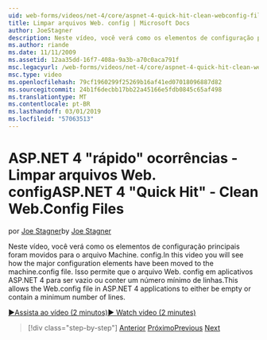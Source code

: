 ```yaml
---
uid: web-forms/videos/net-4/core/aspnet-4-quick-hit-clean-webconfig-files
title: Limpar arquivos Web. config | Microsoft Docs
author: JoeStagner
description: Neste vídeo, você verá como os elementos de configuração principais foram movidos para o arquivo Machine. config. Isso permite que o arquivo Web. config em aplicativos ASP.NET 4...
ms.author: riande
ms.date: 11/11/2009
ms.assetid: 12aa35dd-16f7-408a-9a3b-a70c0aca791f
msc.legacyurl: /web-forms/videos/net-4/core/aspnet-4-quick-hit-clean-webconfig-files
msc.type: video
ms.openlocfilehash: 79cf1960299f25269b16af41ed07018096887d82
ms.sourcegitcommit: 24b1f6decbb17bb22a45166e5fdb0845c65af498
ms.translationtype: MT
ms.contentlocale: pt-BR
ms.lasthandoff: 03/01/2019
ms.locfileid: "57063513"
---
```

<a name="aspnet-4-quick-hit---clean-webconfig-files"></a><span data-ttu-id="70325-104">ASP.NET 4 "rápido" ocorrências - Limpar arquivos Web. config</span><span class="sxs-lookup"><span data-stu-id="70325-104">ASP.NET 4 "Quick Hit" - Clean Web.Config Files</span></span>
====================
<span data-ttu-id="70325-105">por [Joe Stagner](https://github.com/JoeStagner)</span><span class="sxs-lookup"><span data-stu-id="70325-105">by [Joe Stagner](https://github.com/JoeStagner)</span></span>

<span data-ttu-id="70325-106">Neste vídeo, você verá como os elementos de configuração principais foram movidos para o arquivo Machine. config.</span><span class="sxs-lookup"><span data-stu-id="70325-106">In this video you will see how the major configuration elements have been moved to the machine.config file.</span></span> <span data-ttu-id="70325-107">Isso permite que o arquivo Web. config em aplicativos ASP.NET 4 para ser vazio ou conter um número mínimo de linhas.</span><span class="sxs-lookup"><span data-stu-id="70325-107">This allows the Web.config file in ASP.NET 4 applications to either be empty or contain a minimum number of lines.</span></span>

[<span data-ttu-id="70325-108">&#9654;Assista ao vídeo (2 minutos)</span><span class="sxs-lookup"><span data-stu-id="70325-108">&#9654; Watch video (2 minutes)</span></span>](https://channel9.msdn.com/Blogs/ASP-NET-Site-Videos/aspnet-4-quick-hit-clean-webconfig-files)

> [!div class="step-by-step"]
> <span data-ttu-id="70325-109">[Anterior](aspnet-4-quick-hit-auto-start.md)
> [Próximo](aspnet-4-quick-hit-predictable-client-ids.md)</span><span class="sxs-lookup"><span data-stu-id="70325-109">[Previous](aspnet-4-quick-hit-auto-start.md)
[Next](aspnet-4-quick-hit-predictable-client-ids.md)</span></span>
